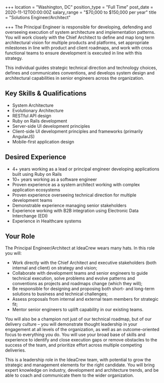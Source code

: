 +++
location = "Washington, DC"
position_type = "Full Time"
post_date = 2020-11-12T00:00:00Z
salary_range = "$70,000 to $150,000 per year"
title = "Solutions Engineer/Architect"

+++
The Principal Engineer is responsible for developing, defending and overseeing execution of system architecture and implementation patterns. You will work closely with the Chief Architect to define and map long term architectural vision for multiple products and platforms, set appropriate milestones in line with product and client roadmaps, and work with cross functional teams to ensure development is executed in line with this strategy.

This individual guides strategic technical direction and technology choices, defines and communicates conventions, and develops system design and architectural capabilities in senior engineers across the organization.

## Key Skills & Qualifications

* System Architecture
* Evolutionary Architecture
* RESTful API design
* Ruby on Rails development
* Server-side UI development principles
* Client-side UI development principles and frameworks (primarily AngularJS)
* Mobile-first application design

## Desired Experience

* 4+ years working as a lead or principal engineer developing applications built using Ruby on Rails
* 10+ years working as a software engineer
* Proven experience as a system architect working with complex application ecosystems
* Proven experience overseeing technical direction for multiple development teams
* Demonstrable experience managing senior stakeholders
* Experience working with B2B integration using Electronic Data Interchange (EDI)
* Experience in Healthcare systems

## Your Role

The Principal Engineer/Architect at IdeaCrew wears many hats. In this role you will:

* Work directly with the Chief Architect and executive stakeholders (both internal and client) on strategy and vision;
* Collaborate with development teams and senior engineers to guide technical execution, solve problems and evolve patterns and conventions as projects and roadmaps change (which they will);
* Be responsible for designing and proposing both short- and long-term solutions to business and technical challenges;
* Assess proposals from internal and external team members for strategic fit;
* Mentor senior engineers to uplift capability in our existing teams.

You will also be a champion not just of our technical roadmap, but of our delivery culture – you will demonstrate thought leadership in your engagement at all levels of the organization, as well as an outcome-oriented focus to everything you do. You will use your broad base of skills and experience to identify and close execution gaps or remove obstacles to the success of the team, and prioritize effort across multiple competing deliveries.

This is a leadership role in the IdeaCrew team, with potential to grow the strategic and management elements for the right candidate. You will bring expert knowledge on industry, development and architecture trends, and be able to coach and communicate them to the wider organization.